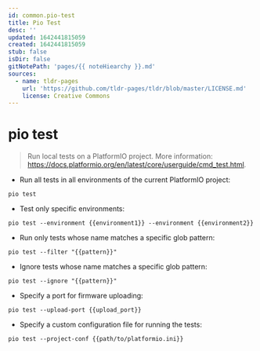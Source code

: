 ```yaml
---
id: common.pio-test
title: Pio Test
desc: ''
updated: 1642441815059
created: 1642441815059
stub: false
isDir: false
gitNotePath: 'pages/{{ noteHiearchy }}.md'
sources:
  - name: tldr-pages
    url: 'https://github.com/tldr-pages/tldr/blob/master/LICENSE.md'
    license: Creative Commons
---
```

# pio test

> Run local tests on a PlatformIO project.
> More information: <https://docs.platformio.org/en/latest/core/userguide/cmd_test.html>.

- Run all tests in all environments of the current PlatformIO project:

`pio test`

- Test only specific environments:

`pio test --environment {{environment1}} --environment {{environment2}}`

- Run only tests whose name matches a specific glob pattern:

`pio test --filter "{{pattern}}"`

- Ignore tests whose name matches a specific glob pattern:

`pio test --ignore "{{pattern}}"`

- Specify a port for firmware uploading:

`pio test --upload-port {{upload_port}}`

- Specify a custom configuration file for running the tests:

`pio test --project-conf {{path/to/platformio.ini}}`

